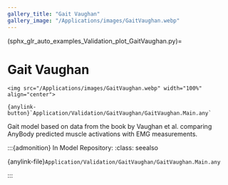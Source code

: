 ```yaml
---
gallery_title: "Gait Vaughan"
gallery_image: "/Applications/images/GaitVaughan.webp"
---
```


(sphx_glr_auto_examples_Validation_plot_GaitVaughan.py)=

# Gait Vaughan

````{div} margin sd-text-center
<img src="/Applications/images/GaitVaughan.webp" width="100%" align="center">

{anylink-button}`Application/Validation/GaitVaughan/GaitVaughan.Main.any`

````

Gait model based on data from the book by Vaughan et al. comparing AnyBody predicted muscle activations with
EMG measurements.



:::{admonition} In Model Repository:
:class: seealso

{anylink-file}`Application/Validation/GaitVaughan/GaitVaughan.Main.any`

:::
